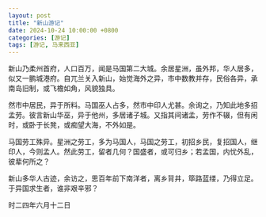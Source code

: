 ```yaml
---
layout: post
title: "新山游记"
date: 2024-10-24 10:00:00 +0800
categories: [游记]
tags: [游记, 马来西亚]
---
```



新山乃柔州首府，人口百万，闻是马国第二大城。余居星洲，虽外邦，华人居多，似又一鹏城港府。自兀兰关入新山，始觉海外之异，市中数教并存，民俗各异，承南岛旧制，或飞檐如角，风貌独具。

然市中居民，异于所料。马国巫人占多，然市中印人尤甚。余询之，乃知此地多招孟劳。彼言新山华巫，异于他州，多居诸子城。又指其间诸孟，劳作不辍，但有闲时，或卧于长凳，或痴望大海，不外如是。

马国劳工殊异。星洲之劳工，多为马国人，马国之劳工，初招乡民，复招国人，继印人，今则孟人。然此劳工，留者几何？国盛者，或可归乡；若孟国，内忧外乱，彼辈何所之？

新山多华人古迹，余访之，思百年前下南洋者，离乡背井，筚路蓝缕，乃得立足。于异国求生者，谁非艰辛邪？


时二四年六月十二日